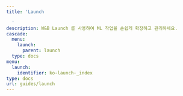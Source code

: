 ```yaml
---
title: 'Launch

  '
description: W&B Launch 를 사용하여 ML 작업을 손쉽게 확장하고 관리하세요.
cascade:
  menu:
    launch:
      parent: launch
  type: docs
menu:
  launch:
    identifier: ko-launch-_index
type: docs
url: guides/launch
---
```



